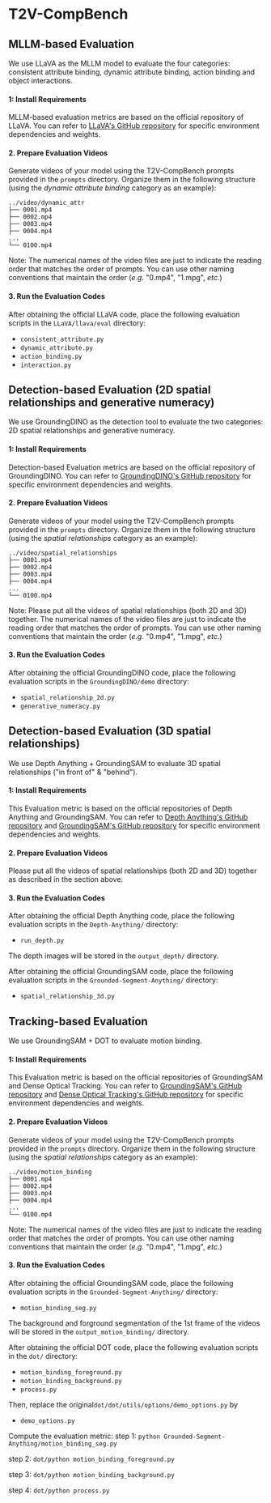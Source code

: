 # T2V-CompBench
## MLLM-based Evaluation
We use LLaVA as the MLLM model to evaluate the four categories: consistent attribute binding, dynamic attribute binding, action binding and object interactions.
#### 1: Install Requirements

MLLM-based evaluation metrics are based on the official repository of LLaVA. You can refer to [LLaVA's GitHub repository](https://github.com/haotian-liu/LLaVA) for specific environment dependencies and weights.

#### 2. Prepare Evaluation Videos

Generate videos of your model using the T2V-CompBench prompts provided in the `prompts` directory. Organize them in the following structure (using the *dynamic attribute binding* category as an example):

```
../video/dynamic_attr
├── 0001.mp4
├── 0002.mp4
├── 0003.mp4
├── 0004.mp4
...
└── 0100.mp4
```

Note: The numerical names of the video files are just to indicate the reading order that matches the order of prompts. You can use other naming conventions that maintain the order (*e.g.* "0.mp4", "1.mpg", *etc.*)

#### 3. Run the Evaluation Codes

After obtaining the official LLaVA code, place the following evaluation scripts in the `LLaVA/llava/eval` directory:

- `consistent_attribute.py`
- `dynamic_attribute.py`
- `action_binding.py`
- `interaction.py`

## Detection-based Evaluation (2D spatial relationships and generative numeracy)
We use GroundingDINO as the detection tool to evaluate the two categories: 2D spatial relationships and generative numeracy.
#### 1: Install Requirements

Detection-based Evaluation metrics are based on the official repository of GroundingDINO. You can refer to [GroundingDINO's GitHub repository](https://github.com/IDEA-Research/GroundingDINO/tree/main) for specific environment dependencies and weights.

#### 2. Prepare Evaluation Videos

Generate videos of your model using the T2V-CompBench prompts provided in the `prompts` directory. Organize them in the following structure (using the *spatial relationships* category as an example):

```
../video/spatial_relationships
├── 0001.mp4
├── 0002.mp4
├── 0003.mp4
├── 0004.mp4
...
└── 0100.mp4
```

Note: Please put all the videos of spatial relationships (both 2D and 3D) together. The numerical names of the video files are just to indicate the reading order that matches the order of prompts. You can use other naming conventions that maintain the order (*e.g.* "0.mp4", "1.mpg", *etc.*)

#### 3. Run the Evaluation Codes

After obtaining the official GroundingDINO code, place the following evaluation scripts in the `GroundingDINO/demo` directory:

- `spatial_relationship_2d.py`
- `generative_numeracy.py`


## Detection-based Evaluation (3D spatial relationships)
We use Depth Anything + GroundingSAM to evaluate 3D spatial relationships ("in front of" & "behind").
#### 1: Install Requirements

This Evaluation metric is based on the official repositories of Depth Anything and GroundingSAM. You can refer to [Depth Anything's GitHub repository](https://github.com/LiheYoung/Depth-Anything/tree/main) and [GroundingSAM's GitHub repository](https://github.com/IDEA-Research/GroundingDINO/tree/main) for specific environment dependencies and weights.

#### 2. Prepare Evaluation Videos

Please put all the videos of spatial relationships (both 2D and 3D) together as described in the section above.

#### 3. Run the Evaluation Codes

After obtaining the official Depth Anything code, place the following evaluation scripts in the `Depth-Anything/` directory:

- `run_depth.py`

The depth images will be stored in the `output_depth/` directory.

After obtaining the official GroundingSAM code, place the following evaluation scripts in the `Grounded-Segment-Anything/` directory:

- `spatial_relationship_3d.py`
  
## Tracking-based Evaluation
We use GroundingSAM + DOT to evaluate motion binding.
#### 1: Install Requirements

This Evaluation metric is based on the official repositories of GroundingSAM and Dense Optical Tracking. You can refer to [GroundingSAM's GitHub repository](https://github.com/IDEA-Research/GroundingDINO/tree/main) and [Dense Optical Tracking's GitHub repository](https://github.com/16lemoing/dot?tab=readme-ov-file) for specific environment dependencies and weights.

#### 2. Prepare Evaluation Videos

Generate videos of your model using the T2V-CompBench prompts provided in the `prompts` directory. Organize them in the following structure (using the *spatial relationships* category as an example):

```
../video/motion_binding
├── 0001.mp4
├── 0002.mp4
├── 0003.mp4
├── 0004.mp4
...
└── 0100.mp4
```

Note: The numerical names of the video files are just to indicate the reading order that matches the order of prompts. You can use other naming conventions that maintain the order (*e.g.* "0.mp4", "1.mpg", *etc.*)

#### 3. Run the Evaluation Codes

After obtaining the official GroundingSAM code, place the following evaluation scripts in the `Grounded-Segment-Anything/` directory:

- `motion_binding_seg.py`

The background and forground segmentation of the 1st frame of the videos will be stored in the `output_motion_binding/` directory.

After obtaining the official DOT code, place the following evaluation scripts in the `dot/` directory:

- `motion_binding_foreground.py`
- `motion_binding_background.py`
- `process.py`

Then, replace the original`dot/dot/utils/options/demo_options.py` by 

- `demo_options.py`

Compute the evaluation metric:
step 1: `python Grounded-Segment-Anything/motion_binding_seg.py`

step 2: `dot/python motion_binding_foreground.py`

step 3: `dot/python motion_binding_background.py`

step 4: `dot/python process.py`
